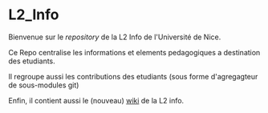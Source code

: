 # L2_Info

Bienvenue sur le _repository_ de la L2 Info de l'Université de Nice.

Ce Repo centralise les informations et elements pedagogiques a destination des etudiants.

Il regroupe aussi les contributions des etudiants (sous forme d'agregagteur de sous-modules git)

Enfin, il contient aussi le (nouveau) [wiki] de la L2 info.


[wiki]: https://github.com/DeptInfoProjects/L2_Info/wiki
